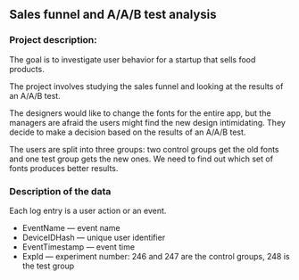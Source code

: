 ## Sales funnel and A/A/B test analysis
### Project description:

The goal is to investigate user behavior for a startup that sells food products.

The project involves studying the sales funnel and looking at the results of an A/A/B test.

The designers would like to change the fonts for the entire app, but the managers are afraid the users might find the new design intimidating. They decide to make a decision based on the results of an A/A/B test.

The users are split into three groups: two control groups get the old fonts and one test group gets the new ones. We need to find out which set of fonts produces better results.

### Description of the data
Each log entry is a user action or an event.

* EventName — event name
* DeviceIDHash — unique user identifier
* EventTimestamp — event time
* ExpId — experiment number: 246 and 247 are the control groups, 248 is the test group
